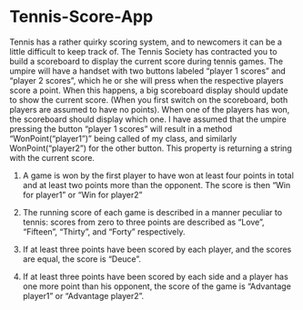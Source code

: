 # Tennis-Score-App

Tennis has a rather quirky scoring system, and to newcomers it can be a little difficult to keep track of. 
The Tennis Society has contracted you to build a scoreboard to display the current score during tennis games. 
The umpire will have a handset with two buttons labeled “player 1 scores” and “player 2 scores”, which he or she will press 
when the respective players score a point. When this happens, a big scoreboard display should update to show the current score.
(When you first switch on the scoreboard, both players are assumed to have no points). 
When one of the players has won, the scoreboard should display which one. 
I have assumed that the umpire pressing the button “player 1 scores” will result in a method “WonPoint(“player1”)” being called 
of my class, and similarly WonPoint(“player2”) for the other button. 
This property is returning a string with the current score.
 
1. A game is won by the first player to have won at least four points in total and at least two points more than the opponent. 
The score is then “Win for player1” or “Win for player2”
 
2. The running score of each game is described in a manner peculiar to tennis: 
scores from zero to three points are described as “Love”, “Fifteen”, “Thirty”, and “Forty” respectively.
 
3. If at least three points have been scored by each player, and the scores are equal, the score is “Deuce”.
 
4. If at least three points have been scored by each side and a player has one more point than his opponent, 
the score of the game is “Advantage player1” or “Advantage player2”.
 
